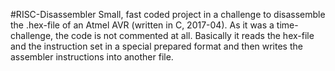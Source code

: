 #RISC-Disassembler
Small, fast coded project in a challenge to disassemble the .hex-file of an Atmel AVR (written in C, 2017-04).
As it was a time-challenge, the code is not commented at all. Basically it reads the hex-file and the instruction
set in a special prepared format and then writes the assembler instructions into another file.
